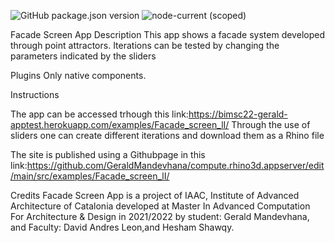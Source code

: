 ![GitHub package.json version](https://img.shields.io/github/package-json/v/mcneel/compute.rhino3d.appserver/main?label=version&style=flat-square)
![node-current (scoped)](https://img.shields.io/badge/dynamic/json?label=node&query=engines.node&url=https%3A%2F%2Fraw.githubusercontent.com%2Fmcneel%2Fcompute.rhino3d.appserver%2Fmain%2Fpackage.json&style=flat-square&color=dark-green)

Facade Screen App
Description
This app shows a facade system developed through point attractors. Iterations can be tested by changing the parameters indicated by the sliders

Plugins
Only native components.

Instructions

The app can be accessed trhough this link:https://bimsc22-gerald-apptest.herokuapp.com/examples/Facade_screen_lI/
Through the use of sliders one can create different iterations and download them as a Rhino file

The site is published using a Githubpage in this link:https://github.com/GeraldMandevhana/compute.rhino3d.appserver/edit/main/src/examples/Facade_screen_lI/

Credits
Facade Screen App is a project of IAAC, Institute of Advanced Architecture of Catalonia developed at Master In Advanced Computation For Architecture & Design in 2021/2022 by student: Gerald Mandevhana, and Faculty: David Andres Leon,and Hesham Shawqy.
